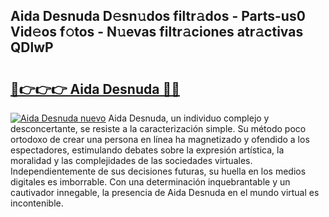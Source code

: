 ## Aida Desnuda D𝚎sn𝚞dos filtr𝚊dos - Parts-us0 Vid𝚎os f𝚘tos - N𝚞evas filtr𝚊ciones atr𝚊ctivas QDlwP

# <h2><a href="http://mbd3zj2.tromn.icu/?c=Aida+Desnuda">🔗👉👉👉 Aida Desnuda 🔗🔗</a></h2>

[![Aida Desnuda nuevo](https://i.imgur.com/pEAQMta.gif)](http://mbd3zj2.tromn.icu/?c=Aida+Desnuda)
Aida Desnuda, un individuo complejo y desconcertante, se resiste a la caracterización simple. Su método poco ortodoxo de crear una persona en línea ha magnetizado y ofendido a los espectadores, estimulando debates sobre la expresión artística, la moralidad y las complejidades de las sociedades virtuales. Independientemente de sus decisiones futuras, su huella en los medios digitales es imborrable. Con una determinación inquebrantable y un cautivador innegable, la presencia de Aida Desnuda en el mundo virtual es incontenible.
